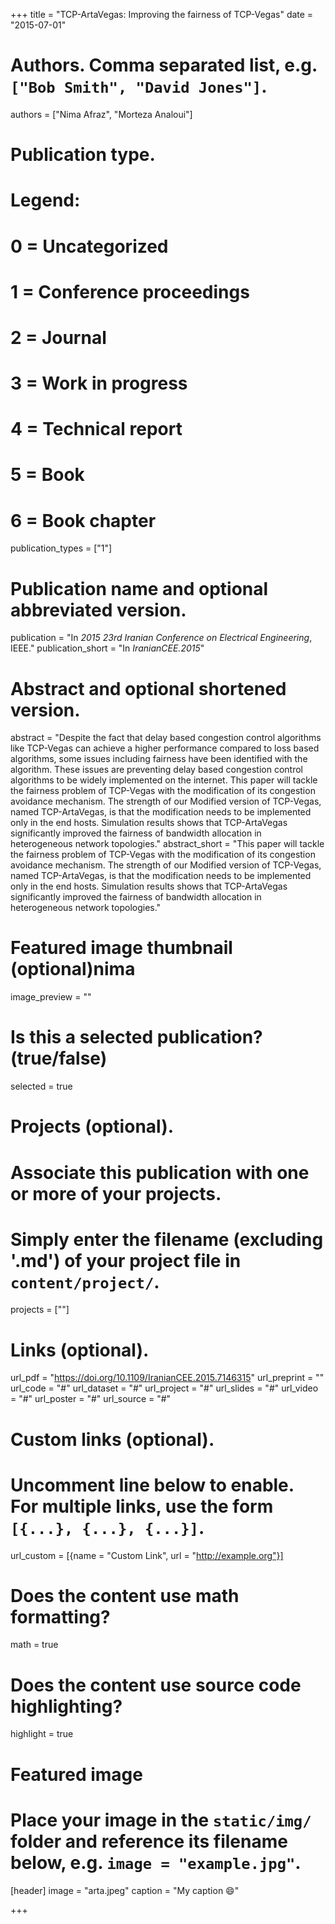 +++
title = "TCP-ArtaVegas: Improving the fairness of TCP-Vegas"
date = "2015-07-01"

# Authors. Comma separated list, e.g. `["Bob Smith", "David Jones"]`.
authors = ["Nima Afraz", "Morteza Analoui"]

# Publication type.
# Legend:
# 0 = Uncategorized
# 1 = Conference proceedings
# 2 = Journal
# 3 = Work in progress
# 4 = Technical report
# 5 = Book
# 6 = Book chapter
publication_types = ["1"]

# Publication name and optional abbreviated version.
publication = "In *2015 23rd Iranian Conference on Electrical Engineering*, IEEE."
publication_short = "In *IranianCEE.2015*"

# Abstract and optional shortened version.
abstract = "Despite the fact that delay based congestion control algorithms like TCP-Vegas can achieve a higher performance compared to loss based algorithms, some issues including fairness have been identified with the algorithm. These issues are preventing delay based congestion control algorithms to be widely implemented on the internet. This paper will tackle the fairness problem of TCP-Vegas with the modification of its congestion avoidance mechanism. The strength of our Modified version of TCP-Vegas, named TCP-ArtaVegas, is that the modification needs to be implemented only in the end hosts. Simulation results shows that TCP-ArtaVegas significantly improved the fairness of bandwidth allocation in heterogeneous network topologies."
abstract_short = "This paper will tackle the fairness problem of TCP-Vegas with the modification of its congestion avoidance mechanism. The strength of our Modified version of TCP-Vegas, named TCP-ArtaVegas, is that the modification needs to be implemented only in the end hosts. Simulation results shows that TCP-ArtaVegas significantly improved the fairness of bandwidth allocation in heterogeneous network topologies."

# Featured image thumbnail (optional)nima
image_preview = ""

# Is this a selected publication? (true/false)
selected = true

# Projects (optional).
#   Associate this publication with one or more of your projects.
#   Simply enter the filename (excluding '.md') of your project file in `content/project/`.
projects = [""]

# Links (optional).
url_pdf = "https://doi.org/10.1109/IranianCEE.2015.7146315"
url_preprint = ""
url_code = "#"
url_dataset = "#"
url_project = "#"
url_slides = "#"
url_video = "#"
url_poster = "#"
url_source = "#"

# Custom links (optional).
#   Uncomment line below to enable. For multiple links, use the form `[{...}, {...}, {...}]`.
url_custom = [{name = "Custom Link", url = "http://example.org"}]

# Does the content use math formatting?
math = true

# Does the content use source code highlighting?
highlight = true

# Featured image
# Place your image in the `static/img/` folder and reference its filename below, e.g. `image = "example.jpg"`.
[header]
image = "arta.jpeg"
caption = "My caption :smile:"

+++

<!-- More detail can easily be written here using *Markdown* and $\rm \LaTeX$ math code. -->
